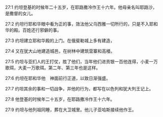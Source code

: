 <a id="1"></a>27:1  约坦登基的时候年二十五岁，在耶路撒冷作王十六年。他母亲名叫耶路沙，是撒督的女儿。　  

<a id="2"></a>27:2  约坦行耶和华眼中看为正的事，效法他父乌西雅一切所行的，只是不入耶和华的殿。百姓还行邪僻的事。  

<a id="3"></a>27:3  约坦建立耶和华殿的上门。在俄斐勒城上多有建造，  

<a id="4"></a>27:4  又在犹大山地建造城邑，在树林中建筑营寨和高楼。  

<a id="5"></a>27:5  约坦与亚扪人的王打仗，胜了他们，当年他们进贡银一百他连得，小麦一万歌珥，大麦一万歌珥。第二年、第三年也是这样。  

<a id="6"></a>27:6  约坦在耶和华他　神面前行正道，以致日渐强盛。  

<a id="7"></a>27:7  约坦其余的事和一切战争，并他的行为，都写在以色列和犹大列王记上。  

<a id="8"></a>27:8  他登基的时候年二十五岁，在耶路撒冷作王十六年。  

<a id="9"></a>27:9  约坦与他列祖同睡，葬在大卫城里。他儿子亚哈斯接续他作王。  
